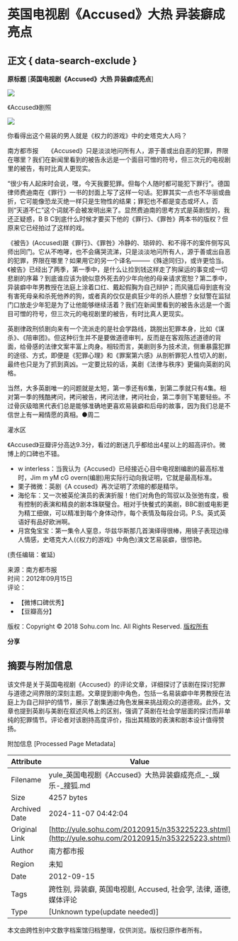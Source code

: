# 英国电视剧《Accused》大热 异装癖成亮点

## 正文 { data-search-exclude }


**原标题** [**英国电视剧《Accused》大热 异装癖成亮点**]

![](https://photocdn.sohu.com/20120915/Img353225225.jpg)

《Accused》剧照

![](https://photocdn.sohu.com/20120915/Img353225230.jpg)

你看得出这个易装的男人就是《权力的游戏》中的史塔克大人吗？

南方都市报　　《Accused》只是淡淡地问所有人，源于善或出自恶的犯罪，界限在哪里？我们在新闻里看到的被告永远是一个面目可憎的符号，但三次元的电视剧里的被告，有时比真人更现实。

“很少有人起床时会说，嘿，今天我要犯罪。但每个人随时都可能犯下罪行”。德国律师费迪南在《罪行》一书的封面上写了这样一句话。犯罪其实一点也不华丽或曲折，它可能像恐龙灭绝一样只是生物性的结果；罪犯也不都是变态或坏人，否则“天道不仁”这个词就不会被发明出来了。显然费迪南的思考方式是英剧型的，我还正疑惑，B B C到底什么时候才要买下他的《罪行》、《罪咎》两本书的版权？但原来它已经拍过了这样的戏。

《被告》(Accused)跟《罪行》、《罪咎》冷静的、琐碎的、和不得不的案件侧写风师出同门。它从不咆哮，也不会痛哭流涕，只是淡淡地问所有人，源于善或出自恶的犯罪，界限在哪里？如果用它的另一个译名———《殊途同归》，或许更恰当。《被告》已经出了两季，第一季中，是什么让捡到钱这样走了狗屎运的事变成一切悲剧的序幕？到底谁应该为貌似意外死去的少年向他的母亲请求宽恕？第二季中，异装癖中年男教授在法庭上涂着口红、戴起假胸为自己辩护；而风骚后母到底有没有害死母亲和杀死他养的狗，或者真的仅仅是疯狂少年的杀人臆想？女狱警在监狱门口放走少年犯是为了让他能够继续活着？我们在新闻里看到的被告永远是一个面目可憎的符号，但三次元的电视剧里的被告，有时比真人更现实。

英剧律政刑侦剧向来有一个流派走的是社会学路线，跳脱出犯罪本身，比如《谋杀》、《陪审团》。但这种衍生并不是要做道德审判，反而是在客观陈述道德的背面，给骨感的法律文案丰富上肉身。相较而言，美剧则多为技术流，侧重暴露犯罪的途径、方式，即便是《犯罪心理》和《罪案第六感》从剖析罪犯人性切入的剧，最终也只是为了抓到真凶。一定要比较的话，美剧《法律与秩序》更偏向英剧的风格。

当然，大多英剧唯一的问题就是太短，第一季还有6集，到第二季就只有4集。相对第一季的残酷拷问，拷问被告，拷问法律，拷问社会，第二季则下笔要轻些。不过骨灰级暗黑代表们总是能够准确地更喜欢易装癖和后母的故事，因为我们总是不信世上有一厢情愿的真相。●周二

灌水区

《Accused》豆瓣评分高达9.3分，看过的剧迷几乎都给出4星以上的超高评价。微博上的口碑也不错。

- w interless：当我认为《Accused》已经接近心目中电视剧编剧的最高标准时，Jim m yM cG overn(编剧)用实际行动向我证明，它就是最高标准。
- 栗子微微：英剧《A ccused》再次证明了浓缩的都是精华。
- 海伦车：又一次被英伦演员的表演折服！他们对角色的驾驭以及张弛有度，极有控制的表演和精良的剧本珠联璧合。相对于快餐式的美剧，BBC剧或电影更为精工细做，可以精准到每个身体动作，每个表情及每段台词。P.S。英式英语好有品好欧洲啊。
- 月宫兔宝宝：第一集令人窒息，华兹华斯那几首演绎得很棒，用镜子表现边缘人情感，史塔克大人(《权力的游戏》中角色)演文艺易装癖，很惊艳。

(责任编辑：崔延)

来源：南方都市报  
时间：2012年09月15日  
评论：  
- 【微博口碑优秀】  
- 【豆瓣高分】  

版权：Copyright © 2018 Sohu.com Inc. All Rights Reserved. [版权所有](https://corp.sohu.com/s2007/copyright/)  
  
**分享**

## 摘要与附加信息

<!-- tcd_abstract -->
该文件是关于英国电视剧《Accused》的评论文章，详细探讨了该剧在探讨犯罪与道德之间界限的深刻主题。文章提到剧中角色，包括一名易装癖中年男教授在法庭上为自己辩护的情节，展示了剧集通过角色发展来挑战观众的道德观。此外，文章也提到英剧与美剧在叙述风格上的区别，强调了英剧在社会学层面的探讨而非单纯的犯罪情节。评论者对该剧持高度评价，指出其精致的表演和剧本设计值得赞扬。
<!-- tcd_abstract_end -->

附加信息 [Processed Page Metadata]

| Attribute       | Value                                  |
|-----------------|----------------------------------------|
| Filename        | yule_英国电视剧《Accused》大热异装癖成亮点_-_娱乐-_搜狐.md                             |
| Size            | 4257 bytes                           |
| Archived Date   | 2024-11-07 04:42:04                             |
| Original Link   | [http://yule.sohu.com/20120915/n353225223.shtml](http://yule.sohu.com/20120915/n353225223.shtml)                       |
| Author          | 南方都市报                               |
| Region          | 未知                               |
| Date            | 2012-09-15                                 |
| Tags            | 跨性别, 异装癖, 英国电视剧, Accused, 社会学, 法律, 道德, 媒体评论                                 |
| Type            | [Unknown type(update needed)]                                 |
<!-- tcd_table_end -->

本文由跨性别中文数字档案馆归档整理，仅供浏览。版权归原作者所有。
